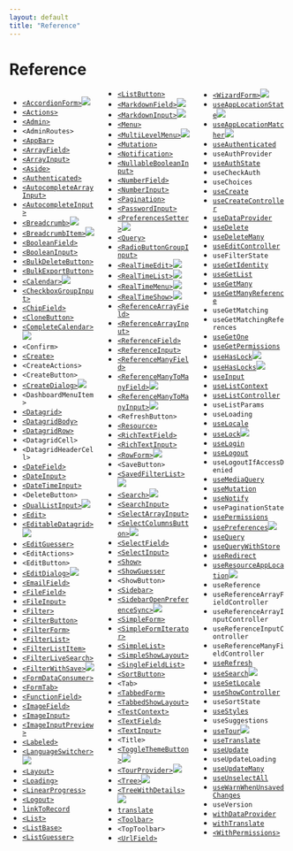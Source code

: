 ```yaml
---
layout: default
title: "Reference"
---
```


# Reference

<div style="column-count:3" markdown="1">

* [`<AccordionForm>`](https://marmelab.com/ra-enterprise/modules/ra-form-layout#accordionform)<img class="icon" src="./img/premium.svg" />
* [`<Actions>`](./CreateEdit.md#actions)
* [`<Admin>`](./Admin.md)
* `<AdminRoutes>`
* [`<AppBar>`](./Theming.md#customizing-the-appbar-content)
* [`<ArrayField>`](./Fields.md#arrayfield)
* [`<ArrayInput>`](./Inputs.md#arrayinput)
* [`<Aside>`](./CreateEdit.md#aside-component)
* [`<Authenticated>`](./Authentication.md#useauthenticated-hook)
* [`<AutocompleteArrayInput>`](./Inputs.md#autocompletearrayinput)
* [`<AutocompleteInput>`](./Inputs.md#autocompleteinput)
* [`<Breadcrumb>`](https://marmelab.com/ra-enterprise/modules/ra-navigation#breadcrumb-adding-a-breadcrumb-path-to-every-page)<img class="icon" src="./img/premium.svg" />
* [`<BreadcrumbItem>`](https://marmelab.com/ra-enterprise/modules/ra-navigation#the-breadcrumbitem-component)<img class="icon" src="./img/premium.svg" />
* [`<BooleanField>`](./Fields.md#booleanfield)
* [`<BooleanInput>`](./Inputs.md#booleaninput-and-nullablebooleaninput)
* [`<BulkDeleteButton>`](./List.md#bulkactionbuttons)
* [`<BulkExportButton>`](./List.md#bulkactionbuttons)
* [`<Calendar>`](https://marmelab.com/ra-enterprise/modules/ra-calendar#calendar)<img class="icon" src="./img/premium.svg" />
* [`<CheckboxGroupInput>`](./Inputs.md#checkboxgroupinput)
* [`<ChipField>`](./Fields.md#chipfield)
* [`<CloneButton>`](./CreateEdit.md#prefilling-a-create-record)
* [`<CompleteCalendar>`](https://marmelab.com/ra-enterprise/modules/ra-calendar#completecalendar)<img class="icon" src="./img/premium.svg" />
* `<Confirm>`
* [`<Create>`](./CreateEdit.md#the-create-and-edit-components)
* `<CreateActions>`
* `<CreateButton>`
* [`<CreateDialog>`](https://marmelab.com/ra-enterprise/modules/ra-form-layout#createdialog--editdialog)<img class="icon" src="./img/premium.svg" />
* `<DashboardMenuItem>`
* [`<Datagrid>`](./List.md#the-datagrid-component)
* [`<DatagridBody>`](./List.md#body-element)
* [`<DatagridRow>`](./List.md#body-element)
* `<DatagridCell>`
* `<DatagridHeaderCell>`
* [`<DateField>`](./Fields.md#datefield)
* [`<DateInput>`](./Inputs.md#dateinput)
* [`<DateTimeInput>`](./Inputs.md#datetimeinput)
* `<DeleteButton>`
* [`<DualListInput>`](https://marmelab.com/ra-enterprise/modules/ra-relationships#duallistinput)<img class="icon" src="./img/premium.svg" />
* [`<Edit>`](./CreateEdit.md#the-create-and-edit-components)
* [`<EditableDatagrid>`](https://marmelab.com/ra-enterprise/modules/ra-editable-datagrid)<img class="icon" src="./img/premium.svg" />
* [`<EditGuesser>`](./CreateEdit.md#the-editguesser-component)
* `<EditActions>`
* `<EditButton>`
* [`<EditDialog>`](https://marmelab.com/ra-enterprise/modules/ra-form-layout#createdialog--editdialog)<img class="icon" src="./img/premium.svg" />
* [`<EmailField>`](./Fields.md#emailfield)
* [`<FileField>`](./Fields.md#filefield)
* [`<FileInput>`](./Inputs.md#fileinput)
* [`<Filter>`](./List.md#filters-filter-inputs)
* [`<FilterButton>`](./List.md#custom-filter-button)
* [`<FilterForm>`](./List.md#custom-form-component)
* [`<FilterList>`](./List.md#the-filterlist-sidebar)
* [`<FilterListItem>`](./List.md#the-filterlist-sidebar)
* [`<FilterLiveSearch>`](./List.md#live-search)
* [`<FilterWithSave>`](https://marmelab.com/ra-enterprise/modules/ra-preferences#savedquerieslist-and-filterwithsave-store-user-queries-in-preferences)<img class="icon" src="./img/premium.svg" />
* [`<FormDataConsumer>`](./Inputs.md#linking-two-inputs)
* [`<FormTab>`](./CreateEdit.md#the-tabbedform-component)
* [`<FunctionField>`](./Fields.md#functionfield)
* [`<ImageField>`](./Fields.md#imagefield)
* [`<ImageInput>`](./Inputs.md#imageinput)
* [`<ImageInputPreview>`](./Inputs.md#imageinput)
* [`<Labeled>`](./Inputs.md#using-labeled)
* [`<LanguageSwitcher>`](https://marmelab.com/ra-enterprise/modules/ra-preferences#languageswitcher-store-the-locale-in-preferences)<img class="icon" src="./img/premium.svg" />
* [`<Layout>`](./Theming.md#using-a-custom-layout)
* [`<Loading>`](./Theming.md#loading)
* [`<LinearProgress>`](./Theming.md#linearprogress)
* [`<Logout>`](./Theming.md#using-a-custom-logout-button)
* [`linkToRecord`](./Fields.md#linking-to-other-records)
* [`<List>`](./List.md#the-list-component)
* [`<ListBase>`](./List.md#the-listbase-component)
* [`<ListGuesser>`](./List.md#the-listguesser-component)
* [`<ListButton>`](./CreateEdit.md#the-listbutton-component)
* [`<MarkdownField>`](https://marmelab.com/ra-enterprise/modules/ra-markdown#markdownfield)<img class="icon" src="./img/premium.svg" />
* [`<MarkdownInput>`](https://marmelab.com/ra-enterprise/modules/ra-markdown#markdowninput)<img class="icon" src="./img/premium.svg" />
* [`<Menu>`](./Theming.md#using-a-custom-menu)
* [`<MultiLevelMenu>`](https://marmelab.com/ra-enterprise/modules/ra-navigation#multilevelmenu-replacing-the-default-menu-by-a-multi-level-one)<img class="icon" src="./img/premium.svg" />
* [`<Mutation>`](./Actions.md#legacy-components-query-mutation-and-withdataprovider)
* [`<Notification>`](./Theming.md#notifications)
* [`<NullableBooleanInput>`](./Inputs.md#booleaninput-and-nullablebooleaninput)
* [`<NumberField>`](./Fields.md#numberfield)
* [`<NumberInput>`](./Inputs.md#numberinput)
* [`<Pagination>`](./List.md#pagination-pagination-component)
* [`<PasswordInput>`](./Inputs.md#passwordinput)
* [`<PreferencesSetter>`](https://marmelab.com/ra-enterprise/modules/ra-preferences#preferencessetter-setting-preferences-declaratively)<img class="icon" src="./img/premium.svg" />
* [`<Query>`](./Actions.md#legacy-components-query-mutation-and-withdataprovider)
* [`<RadioButtonGroupInput>`](./Inputs.md#radiobuttongroupinput)
* [`<RealTimeEdit>`](https://marmelab.com/ra-enterprise/modules/ra-realtime#real-time-views-list-edit-show)<img class="icon" src="./img/premium.svg" />
* [`<RealTimeList>`](https://marmelab.com/ra-enterprise/modules/ra-realtime#real-time-views-list-edit-show)<img class="icon" src="./img/premium.svg" />
* [`<RealTimeMenu>`](https://marmelab.com/ra-enterprise/modules/ra-realtime#realtimemenu)<img class="icon" src="./img/premium.svg" />
* [`<RealTimeShow>`](https://marmelab.com/ra-enterprise/modules/ra-realtime#real-time-views-list-edit-show)<img class="icon" src="./img/premium.svg" />
* [`<ReferenceArrayField>`](./Fields.md#referencearrayfield)
* [`<ReferenceArrayInput>`](./Inputs.md#referencearrayinput)
* [`<ReferenceField>`](./Fields.md#referencefield)
* [`<ReferenceInput>`](./Inputs.md#referenceinput)
* [`<ReferenceManyField>`](./Fields.md#referencemanyfield)
* [`<ReferenceManyToManyField>`](https://marmelab.com/ra-enterprise/modules/ra-relationships#referencemanytomanyfield)<img class="icon" src="./img/premium.svg" />
* [`<ReferenceManyToManyInput>`](https://marmelab.com/ra-enterprise/modules/ra-relationships#referencemanytomanyinput)<img class="icon" src="./img/premium.svg" />
* `<RefreshButton>`
* [`<Resource>`](./Resource.md#the-resource-component)
* [`<RichTextField>`](./Fields.md#richtextfield)
* [`<RichTextInput>`](./Inputs.md#richtextinput)
* [`<RowForm>`](https://marmelab.com/ra-enterprise/modules/ra-editable-datagrid#rowform)<img class="icon" src="./img/premium.svg" />
* `<SaveButton>`
* [`<SavedFilterList>`](https://marmelab.com/ra-enterprise/modules/ra-preferences#savedquerieslist-and-filterwithsave-store-user-queries-in-preferences)<img class="icon" src="./img/premium.svg" />
* [`<Search>`](https://marmelab.com/ra-enterprise/modules/ra-search#the-search-component)<img class="icon" src="./img/premium.svg" />
* [`<SearchInput>`](./List.md#full-text-search)
* [`<SelectArrayInput>`](./Inputs.md#selectarrayinput)
* [`<SelectColumnsButton>`](https://marmelab.com/ra-enterprise/modules/ra-preferences#selectcolumnsbutton-store-datagrid-columns-in-preferences)<img class="icon" src="./img/premium.svg" />
* [`<SelectField>`](./Fields.md#selectfield)
* [`<SelectInput>`](./Inputs.md#selectinput)
* [`<Show>`](./Show.md#the-show-component)
* [`<ShowGuesser`](./Show.md#the-showguesser-component)
* `<ShowButton>`
* [`<Sidebar>`](./Theming.md#sidebar-customization)
* [`<SidebarOpenPreferenceSync>`](https://marmelab.com/ra-enterprise/modules/ra-preferences#sidebaropenpreferencesync-store-the-sidebar-openclose-state-in-preferences)<img class="icon" src="./img/premium.svg" />
* [`<SimpleForm>`](./CreateEdit.md#the-simpleform-component)
* [`<SimpleFormIterator>`](./Inputs.md#arrayinput)
* [`<SimpleList>`](./List.md#the-simplelist-component)
* [`<SimpleShowLayout>`](./Show.md#the-simpleshowlayout-component)
* [`<SingleFieldList>`](./List.md#the-singlefieldlist-component)
* [`<SortButton>`](./List.md#the-sortbutton-component)
* `<Tab>`
* [`<TabbedForm>`](./CreateEdit.md#the-tabbedform-component)
* [`<TabbedShowLayout>`](./Show.md#the-tabbedshowlayout-component)
* [`<TestContext>`](./UnitTesting.md#testing-custom-views)
* [`<TextField>`](./Fields.md#textfield)
* [`<TextInput>`](./Inputs.md#textinput)
* `<Title>`
* [`<ToggleThemeButton>`](https://marmelab.com/ra-enterprise/modules/ra-preferences#togglethemebutton-store-the-theme-in-the-preferences)<img class="icon" src="./img/premium.svg" />
* [`<TourProvider>`](https://marmelab.com/ra-enterprise/modules/ra-tour)<img class="icon" src="./img/premium.svg" />
* [`<Tree>`](https://marmelab.com/ra-enterprise/modules/ra-tree#tree-component)<img class="icon" src="./img/premium.svg" />
* [`<TreeWithDetails>`](https://marmelab.com/ra-enterprise/modules/ra-tree#treewithdetails-component)<img class="icon" src="./img/premium.svg" />
* [`translate`](./Translation.md#withtranslate-hoc)
* [`<Toolbar>`](./CreateEdit.md#toolbar)
* `<TopToolbar>`
* [`<UrlField>`](./Fields.md#urlfield)
* [`<WizardForm>`](https://marmelab.com/ra-enterprise/modules/ra-form-layout#wizardform)<img class="icon" src="./img/premium.svg" />
* [`useAppLocationState`](https://marmelab.com/ra-enterprise/modules/ra-navigation#useapplocationstate-retrieve-and-define-app-location)<img class="icon" src="./img/premium.svg" />
* [`useAppLocationMatcher`](https://marmelab.com/ra-enterprise/modules/ra-navigation#useapplocationmatcher-apply-a-matching-on-the-current-app-location)<img class="icon" src="./img/premium.svg" />
* [`useAuthenticated`](./Authentication.md#useauthenticated-hook)
* `useAuthProvider`
* [`useAuthState`](./Authentication.md#useauthstate-hook)
* `useCheckAuth`
* `useChoices`
* [`useCreate`](./Actions.md#usecreate)
* [`useCreateController`](./CreateEdit.md#usecreatecontroller)
* [`useDataProvider`](./Actions.md#usedataprovider-hook)
* [`useDelete`](./Actions.md#usedelete)
* [`useDeleteMany`](./Actions.md#usedeletemany)
* [`useEditController`](./CreateEdit.md#useeditcontroller)
* `useFilterState`
* [`useGetIdentity`](./Authentication.md#usegetidentity-hook)
* [`useGetList`](./Actions.md#usegetlist)
* [`useGetMany`](./Actions.md#usegetmany)
* [`useGetManyReference`](./Actions.md#usegetmanyreference)
* `useGetMatching`
* `useGetMatchingReferences`
* [`useGetOne`](./Actions.md#usegetone)
* [`useGetPermissions`](./Authentication.md#usegetpermissions-hook)
* [`useHasLock`](https://marmelab.com/ra-enterprise/modules/ra-realtime#locks-on-content)<img class="icon" src="./img/premium.svg" />
* [`useHasLocks`](https://marmelab.com/ra-enterprise/modules/ra-realtime#locks-on-content)<img class="icon" src="./img/premium.svg" />
* [`useInput`](./Inputs.md#the-useinput-hook)
* [`useListContext`](./List.md#uselistcontext)
* [`useListController`](./List.md#uselistcontroller)
* `useListParams`
* `useLoading`
* [`useLocale`](./Translation.md#uselocale-getting-the-current-locale)
* [`useLock`](https://marmelab.com/ra-enterprise/modules/ra-realtime#locks-on-content)<img class="icon" src="./img/premium.svg" />
* [`useLogin`](./Authentication.md#uselogin-hook)
* [`useLogout`](./Authentication.md#uselogout-hook)
* `useLogoutIfAccessDenied`
* [`useMediaQuery`](./Theming.md#usemediaquery-hook)
* [`useMutation`](./Actions.md#usemutation-hook)
* [`useNotify`](./Actions.md#handling-side-effects-in-usedataprovider)
* `usePaginationState`
* [`usePermissions`](./Authentication.md#usepermissions-hook)
* [`usePreferences`](https://marmelab.com/ra-enterprise/modules/ra-preferences#usepreferences-reading-and-writing-user-preferences)<img class="icon" src="./img/premium.svg" />
* [`useQuery`](./Actions.md#usequery-hook)
* [`useQueryWithStore`](./Actions.md#usequerywithstore-hook)
* [`useRedirect`](./Actions.md#handling-side-effects-in-usedataprovider)
* [`useResourceAppLocation`](https://marmelab.com/ra-enterprise/modules/ra-navigation#useresourceapplocation-access-current-resource-app-location)<img class="icon" src="./img/premium.svg" />
* `useReference`
* `useReferenceArrayFieldController`
* `useReferenceArrayInputController`
* `useReferenceInputController`
* `useReferenceManyFieldController`
* [`useRefresh`](./Actions.md#handling-side-effects-in-usedataprovider)
* [`useSearch`](https://marmelab.com/ra-enterprise/modules/ra-search#the-usesearch-hook)<img class="icon" src="./img/premium.svg" />
* [`useSetLocale`](./Translation.md#usesetlocale-changing-locale-at-runtime)
* [`useShowController`](./Show.md#useshowcontroller)
* `useSortState`
* [`useStyles`](./Theming.md#overriding-a-component-style)
* `useSuggestions`
* [`useTour`](https://marmelab.com/ra-enterprise/modules/ra-tour)<img class="icon" src="./img/premium.svg" />
* [`useTranslate`](./Translation.md#usetranslate-hook)
* [`useUpdate`](./Actions.md#useupdate)
* `useUpdateLoading`
* [`useUpdateMany`](./Actions.md#useupdatemany)
* [`useUnselectAll`](./Actions.md#handling-side-effects-in-usedataprovider)
* [`useWarnWhenUnsavedChanges`](./CreateEdit.md#warning-about-unsaved-changes)
* `useVersion`
* [`withDataProvider`](./Actions.md#legacy-components-query-mutation-and-withdataprovider)
* [`withTranslate`](./Translation.md#withtranslate-hoc)
* [`<WithPermissions>`](./Authentication.md#usepermissions-hook)

</div>
